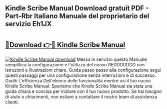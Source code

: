 ## Kindle Scribe Manual Download gratuit PDF - Part-Rbr Italiano Manuale del proprietario del servizio Eh1JX

# <h2><a href="http://dfg5kry.blite.top/?on=Kindle+Scribe+Manual">🔗Download 👉🔴 Kindle Scribe Manual</a></h2>

[![Kindle Scribe Manual download](https://i.imgur.com/lujVjoI.png)](http://dfg5kry.blite.top/?on=Kindle+Scribe+Manual)
Messa in servizio questo Manuale semplifica la configurazione e l'utilizzo del nuovo REDDDDDDD con istruzioni e illustrazioni chiare. Guida passo passo alla configurazione segui questi passaggi per una configurazione senza interruzioni e di successo. Goditi L'efficienza Dell'elenco delle funzionalità mentre usi il tuo nuovo Kindle Scribe Manual. Speriamo che Kindle Scribe Manual sia stata una guida chiara e concisa per iniziare con il tuo nuovo prodotto. Se hai bisogno di aiuto o chiarimenti, non esitare a contattare il nostro team di assistenza clienti.
